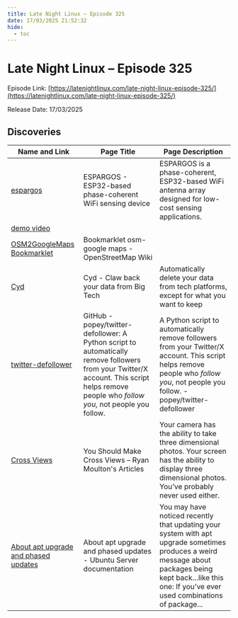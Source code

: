 ```yaml
---
title: Late Night Linux – Episode 325
date: 17/03/2025 21:52:32
hide:
  - toc
---
```


# Late Night Linux – Episode 325

Episode Link: [https://latenightlinux.com/late-night-linux-episode-325/](https://latenightlinux.com/late-night-linux-episode-325/)

Release Date: 17/03/2025

## Discoveries

| Name and Link | Page Title | Page Description |
| ------------- | ---------- | ---------------- |
| [espargos](https://espargos.net/) | ESPARGOS - ESP32-based phase-coherent WiFi sensing device | ESPARGOS is a phase-coherent, ESP32-based WiFi antenna array designed for low-cost sensing applications. |
| [demo video](https://www.youtube.com/watch?v=sXwDrcd1t-E) |  |  |
| [OSM2GoogleMaps Bookmarklet](https://wiki.openstreetmap.org/wiki/Bookmarklet_osm-google_maps) | Bookmarklet osm-google maps - OpenStreetMap Wiki |  |
| [Cyd](https://cyd.social/) | Cyd - Claw back your data from Big Tech | Automatically delete your data from tech platforms, except for what you want to keep |
| [twitter-defollower](https://github.com/popey/twitter-defollower) | GitHub - popey/twitter-defollower: A Python script to automatically remove followers from your Twitter/X account. This script helps remove people who *follow you*, not people you follow. | A Python script to automatically remove followers from your Twitter/X account. This script helps remove people who *follow you*, not people you follow. - popey/twitter-defollower |
| [Cross Views](https://moultano.wordpress.com/2025/02/24/you-should-make-cross-views/) | You Should Make Cross Views – Ryan Moulton's Articles | Your camera has the ability to take three dimensional photos. Your screen has the ability to display three dimensional photos. You’ve probably never used either. |
| [About apt upgrade and phased updates](https://documentation.ubuntu.com/server/explanation/software/about-apt-upgrade-and-phased-updates/index.html) | About apt upgrade and phased updates - Ubuntu Server documentation | You may have noticed recently that updating your system with apt upgrade sometimes produces a weird message about packages being kept back…like this one: If you’ve ever used combinations of package... |